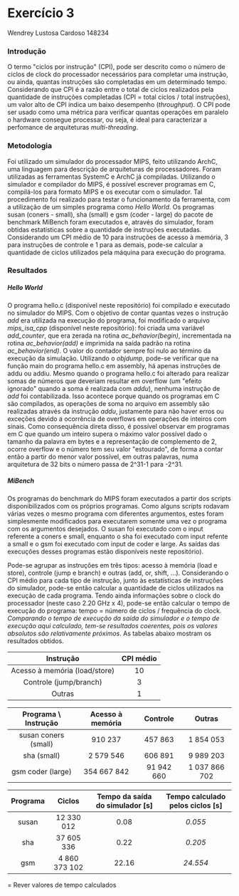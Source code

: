 # Exercício 3

Wendrey Lustosa Cardoso
148234

### Introdução

O termo "ciclos por instrução" (CPI), pode ser descrito como o número de ciclos de clock do processador necessários para completar uma instrução, ou ainda, quantas instruções são completadas em um determinado tempo. Considerando que CPI é a razão entre o total de ciclos realizados pela quantidade de instruções completadas (CPI = total ciclos / total instruções), um valor alto de CPI indica um baixo desempenho (*throughput*). O CPI pode ser usado como uma métrica para verificar quantas operações em paralelo o hardware consegue processar, ou seja, é ideal para caracterizar a perfomance de arquiteturas *multi-threading*.

### Metodologia

Foi utilizado um simulador do processador MIPS, feito utilizando ArchC, uma linguagem para descrição de arquiteturas de processadores. Foram utilizadas as ferramentas SystemC e ArchC já compiladas. Utilizando o simulador e compilador do MIPS, é possível escrever programas em C, compilá-los para formato MIPS e os executar com o simulador. Tal procedimento foi realizado para testar o funcionamento da ferramenta, com a utilização de um simples programa como *Hello World*. Os programas susan (coners - small), sha (small) e gsm (coder - large) do pacote de benchmark MiBench foram executados e, através do simulador, foram obtidas estatísticas sobre a quantidade de instruções executadas. Considerando um CPI médio de 10 para instruções de acesso à memória, 3 para instruções de controle e 1 para as demais, pode-se calcular a quantidade de ciclos utilizados pela máquina para execução do programa.

### Resultados

##### Hello World

O programa hello.c (disponível neste repositório) foi compilado e executado no simulador do MIPS. Com o objetivo de contar quantas vezes o instrução *add* era utilizada na execução do programa, foi modificado o arquivo *mips_isa_cpp* (disponível neste repositório): foi criada uma variável *add_counter*, que era zerada na rotina *ac_behavior(begin)*, incrementada na rotina *ac_behavior(add)* e imprimida na saída padrão na rotina *ac_behavior(end)*. O valor do contador sempre foi nulo ao término da execução da simulação. Utilizando o *objdump*, pode-se verificar que na função main do programa hello.c em assembly, há apenas instruções de addu ou addiu. Mesmo quando o programa hello.c foi alterado para realizar somas de números que deveriam resultar em overflow (um "efeito ignorado" quando a soma é realizada com *addu*), nenhuma instrução de *add* foi contabilizada. Isso acontece porque quando os programas em C são compilados, as operações de soma no arquivo em assembly são realizadas através da instrução *addu*, justamente para não haver erros ou exceções devido a ocorrência de overflows em operações de inteiros com sinais. Como consequência direta disso, é possível observar em programas em C que quando um inteiro supera o máximo valor possível dado o tamanho da palavra em bytes e a representação de complemento de 2, ocorre overflow e o número tem seu valor "estourado", de forma a contar então a partir do menor valor possível, em outras palavras, numa arquitetura de 32 bits o número passa de 2^31-1 para -2^31.

##### MiBench

Os programas do benchmark do MIPS foram executados a partir dos scripts disponibilizados com os próprios programas. Como alguns scripts rodavam várias vezes o mesmo programa com diferentes argumentos, estes foram simplesmente modificados para executarem somente uma vez o programa com os argumentos desejados. O susan foi executado com o input referente a coners e small, enquanto o sha foi executado com input refente a small e o gsm foi executado com input de coder e large. As saídas das execuções desses programas estão disponíveis neste repositório).

Pode-se agrupar as instruções em três tipos: acesso à memória (load e store), controle (jump e branch) e outras (add, or, shift, ...). Considerando o CPI médio para cada tipo de instrução, junto às estatísticas de instruções do simulador, pode-se então calcular a quantidade de ciclos utilizados na execução de cada programa. Tendo ainda informações sobre o clock do processador (neste caso 2.20 GHz x 4), pode-se então calcular o tempo de execução do programa: tempo = número de ciclos / frequência do clock. *Comparando o tempo de execução da saída do simulador e o tempo de execução aqui calculado, tem-se resultados coerentes, pois os valores absolutos são relativamente próximos*. As tabelas abaixo mostram os resultados obtidos.

| Instrução | CPI médio |
|:-:|:-:|
| Acesso à memória (load/store) | 10 |
| Controle (jump/branch) | 3 |
| Outras | 1 |

| Programa \ Instrução | Acesso à memória | Controle | Outras |
|:-:|:-:|:-:|:-:|
| susan coners (small) | 910 237 | 457 863 | 1 854 053 |
| sha (small) | 2 579 546 | 606 891 | 9 989 203 |
| gsm coder (large) | 354 667 842 | 91 942 660 | 1 037 866 702 |

| Programa | Ciclos | Tempo da saída do simulador [s] | Tempo calculado pelos ciclos [s] |
|:-:|:-:|:-:|:-:| 		
| susan | 12 330 012 | 0.08 | *0.055* |
| sha | 37 605 336 | 0.22 | *0.205* |
| gsm | 4 860 373 102 | 22.16 | *24.554* |

= Rever valores de tempo calculados

